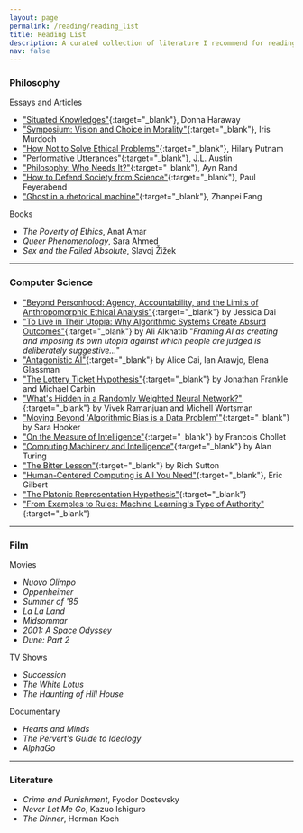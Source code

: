 ```yaml
---
layout: page
permalink: /reading/reading_list
title: Reading List
description: A curated collection of literature I recommend for reading / viewing.
nav: false
---
```


<!-- Skip to a section: [AI](#ai), [Philosophy](#philosophy), [Film](#film), [Fiction](#fiction) -->

<!-- --- -->

<!-- <img src="\assets\img\reading_info.png" width="100%" /> -->

<!-- --- -->

### Philosophy

Essays and Articles
- ["Situated Knowledges"](https://www.jstor.org/stable/3178066){:target="_blank"}, Donna Haraway
- ["Symposium: Vision and Choice in Morality"](https://www.jstor.org/stable/4106662){:target="_blank"}, Iris Murdoch
- ["How Not to Solve Ethical Problems"](https://kuscholarworks.ku.edu/bitstream/handle/1808/12397/How%20Not%20to%20Solve%20Ethical%20Problems-1983.pdf){:target="_blank"}, Hilary Putnam
- ["Performative Utterances"](https://www.uvm.edu/~lderosse/courses/lang/Austin(1979).pdf){:target="_blank"}, J.L. Austin
- ["Philosophy: Who Needs It?"](https://www.stephenhicks.org/wp-content/uploads/2018/12/Philosophy-Who-Needs-It-text.pdf){:target="_blank"}, Ayn Rand
- ["How to Defend Society from Science"](https://anarcosurrealisti.noblogs.org/files/2010/10/Feyerabend-Paul-How-to-defend-society-against-science.pdf){:target="_blank"}, Paul Feyerabend
- ["Ghost in a rhetorical machine"](https://joinreboot.org/p/ghost-in-a-rhetorical-machine){:target="_blank"}, Zhanpei Fang

Books
- *The Poverty of Ethics*, Anat Amar
- *Queer Phenomenology*, Sara Ahmed
- *Sex and the Failed Absolute*, Slavoj Žižek

---

### Computer Science

- ["Beyond Personhood: Agency, Accountability, and the Limits of Anthropomorphic Ethical Analysis"](https://arxiv.org/pdf/2404.13861){:target="_blank"} by Jessica Dai
- ["To Live in Their Utopia: Why Algorithmic Systems Create Absurd Outcomes"](https://ali-alkhatib.com/papers/chi/utopia/utopia.pdf){:target="_blank"} by Ali Alkhatib "*Framing AI as creating and imposing its own utopia against which people are judged is deliberately suggestive...*"
- ["Antagonistic AI"](https://arxiv.org/pdf/2402.07350.pdf){:target="_blank"} by Alice Cai, Ian Arawjo, Elena Glassman
- ["The Lottery Ticket Hypothesis"](https://arxiv.org/pdf/1803.03635.pdf){:target="_blank"} by Jonathan Frankle and Michael Carbin
- ["What's Hidden in a Randomly Weighted Neural Network?"](https://arxiv.org/pdf/1911.13299.pdf){:target="_blank"} by Vivek Ramanjuan and Michell Wortsman
- ["Moving Beyond 'Algorithmic Bias is a Data Problem'"](https://www.cell.com/patterns/fulltext/S2666-3899(21)00061-1){:target="_blank"} by Sara Hooker
- ["On the Measure of Intelligence"](https://arxiv.org/abs/1911.01547){:target="_blank"} by Francois Chollet
- ["Computing Machinery and Intelligence"](https://academic.oup.com/mind/article/LIX/236/433/986238){:target="_blank"} by Alan Turing
- ["The Bitter Lesson"](http://www.incompleteideas.net/IncIdeas/BitterLesson.html){:target="_blank"} by Rich Sutton
- ["Human-Centered Computing is All You Need"](https://arxiv.org/pdf/2405.03699){:target="_blank"}, Eric Gilbert
- ["The Platonic Representation Hypothesis"](https://arxiv.org/pdf/2405.07987){:target="_blank"}
- ["From Examples to Rules: Machine Learning's Type of Authority"](https://journals.sagepub.com/doi/10.1177/20539517231188725){:target="_blank"}

---

### Film

Movies
- *Nuovo Olimpo*
- *Oppenheimer*
- *Summer of '85*
- *La La Land*
- *Midsommar*
- *2001: A Space Odyssey*
- *Dune: Part 2*

TV Shows
- *Succession*
- *The White Lotus*
- *The Haunting of Hill House*

Documentary
- *Hearts and Minds*
- *The Pervert's Guide to Ideology*
- *AlphaGo*

---

### Literature

- *Crime and Punishment*, Fyodor Dostevsky
- *Never Let Me Go*, Kazuo Ishiguro
- *The Dinner*, Herman Koch